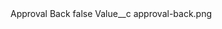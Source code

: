 <?xml version="1.0" encoding="UTF-8"?>
<CustomMetadata xmlns="http://soap.sforce.com/2006/04/metadata" xmlns:xsi="http://www.w3.org/2001/XMLSchema-instance" xmlns:xsd="http://www.w3.org/2001/XMLSchema">
    <label>Approval Back</label>
    <protected>false</protected>
    <values>
        <field>Value__c</field>
        <value xsi:type="xsd:string">approval-back.png</value>
    </values>
</CustomMetadata>
